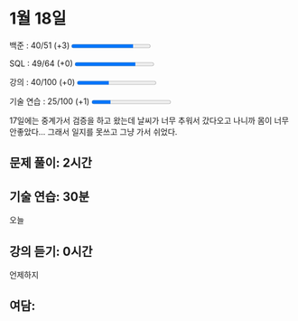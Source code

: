 1월 18일
=
백준 : 40/51 (+3) 
<progress value="40" max="51"></progress>
 
SQL : 49/64 (+0) 
<progress value="49" max="64"></progress>

강의 : 40/100 (+0)
<progress value="40" max="100"></progress>

기술 연습 : 25/100 (+1)
<progress value="24" max="100"></progress>

17일에는 중계가서 검증을 하고 왔는데 날씨가 너무 추워서 갔다오고 나니까 몸이 너무 안좋았다... 그래서 일지를 못쓰고 그냥 가서 쉬었다.

## 문제 풀이: 2시간 


## 기술 연습: 30분
오늘 

## 강의 듣기: 0시간
언제하지

## 여담: 
